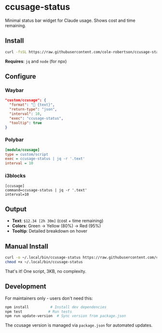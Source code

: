 # ccusage-status

Minimal status bar widget for Claude usage. Shows cost and time remaining.

## Install

```bash
curl -fsSL https://raw.githubusercontent.com/cole-robertson/ccusage-status/main/install.sh | bash
```

**Requires**: `jq` and `node` (for npx)

## Configure

### Waybar
```json
"custom/ccusage": {
  "format": "󰚩 {text}",
  "return-type": "json",
  "interval": 10,
  "exec": "ccusage-status",
  "tooltip": true
}
```

### Polybar
```ini
[module/ccusage]
type = custom/script
exec = ccusage-status | jq -r '.text'
interval = 10
```

### i3blocks
```
[ccusage]
command=ccusage-status | jq -r '.text'
interval=10
```

## Output

- **Text**: `$12.34 [2h 30m]` (cost + time remaining)
- **Colors**: Green → Yellow (80%) → Red (95%)
- **Tooltip**: Detailed breakdown on hover

## Manual Install

```bash
curl -o ~/.local/bin/ccusage-status https://raw.githubusercontent.com/cole-robertson/ccusage-status/main/ccusage-status
chmod +x ~/.local/bin/ccusage-status
```

That's it! One script, 3KB, no complexity.

## Development

For maintainers only - users don't need this:

```bash
npm install          # Install dev dependencies
npm test            # Run tests
npm run update-version  # Sync version from package.json
```

The ccusage version is managed via `package.json` for automated updates.